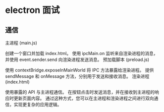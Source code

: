 # electron 面试

## 通信

主进程 (main.js)

创建一个窗口并加载 index.html。
使用 ipcMain.on 监听来自渲染进程的消息，并使用 event.sender.send 向渲染进程发送消息。
预加载脚本 (preload.js)

使用 contextBridge.exposeInMainWorld 将 IPC 方法暴露给渲染进程。
提供 sendMessage 和 onMessage 方法，分别用于发送和接收消息。
渲染进程 (index.html)

使用暴露的 API 与主进程通信。
在按钮点击时发送消息，并在接收到主进程的响应时更新页面内容。
通过这种方式，您可以在主进程和渲染进程之间进行双向通信，实现更复杂的应用逻辑。
